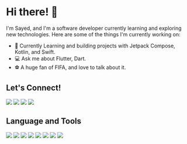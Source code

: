 # Hi there! 👋

I'm Sayed, and I'm a software developer currently learning and exploring new technologies. Here are some of the things I'm currently working on:

- 🚀 Currently Learning and building projects with Jetpack Compose, Kotlin, and Swift.
- 💻 Ask me about Flutter, Dart.
- ⚽ A huge fan of FIFA, and love to talk about it.

<!-- Contact Section -->
<div align="left">
  <h2>Let's Connect!</h2>
  <p>
    <a href="mailto:sayem227@gmail.com"><img src="https://img.icons8.com/color/48/000000/gmail-new.png"/></a>
    <a href="https://www.linkedin.com/in/abu-sayed-chowdhury/"><img src="https://img.icons8.com/color/48/000000/linkedin.png"/></a>
    <a href="live:sayem227_1"><img src="https://img.icons8.com/color/48/000000/skype.png"/></a>
    <a href="https://medium.com/@sayem227"><img src="https://img.icons8.com/color/48/000000/medium.png"/></a>
  </p>
</div>


<!-- Tech Stack Section -->
<div align="left">
  <h2>Language and Tools</h2>
  <p>
    <img src="https://img.icons8.com/color/48/000000/flutter.png"/>
    <img src="https://img.icons8.com/color/48/000000/dart.png"/>
    <img src="https://img.icons8.com/color/48/000000/kotlin.png"/>
    <img src="https://img.icons8.com/color/48/000000/swift.png"/>
    <img src="https://img.icons8.com/color/48/000000/java-coffee-cup-logo.png"/>
    <img src="https://img.icons8.com/color/48/000000/git.png"/>
    <img src="https://img.icons8.com/color/48/000000/trello.png"/>
    <img src="https://img.icons8.com/color/48/000000/firebase.png"/>
 
  </p>
</div>
